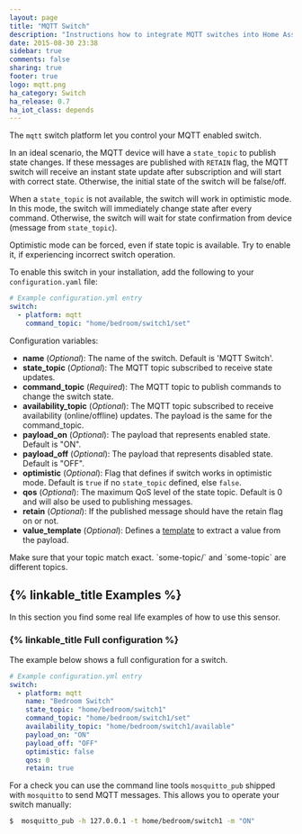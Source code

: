 ```yaml
---
layout: page
title: "MQTT Switch"
description: "Instructions how to integrate MQTT switches into Home Assistant."
date: 2015-08-30 23:38
sidebar: true
comments: false
sharing: true
footer: true
logo: mqtt.png
ha_category: Switch
ha_release: 0.7
ha_iot_class: depends
---
```


The `mqtt` switch platform let you control your MQTT enabled switch.

In an ideal scenario, the MQTT device will have a `state_topic` to publish state changes. If these messages are published with `RETAIN` flag, the MQTT switch will receive an instant state update after subscription and will start with correct state. Otherwise, the initial state of the switch will be false/off.

When a `state_topic` is not available, the switch will work in optimistic mode. In this mode, the switch will immediately change state after every command. Otherwise, the switch will wait for state confirmation from device (message from `state_topic`).

Optimistic mode can be forced, even if state topic is available. Try to enable it, if experiencing incorrect switch operation.

To enable this switch in your installation, add the following to your `configuration.yaml` file:

```yaml
# Example configuration.yml entry
switch:
  - platform: mqtt
    command_topic: "home/bedroom/switch1/set"
```

Configuration variables:

- **name** (*Optional*): The name of the switch. Default is 'MQTT Switch'.
- **state_topic** (*Optional*): The MQTT topic subscribed to receive state updates.
- **command_topic** (*Required*): The MQTT topic to publish commands to change the switch state.
- **availability_topic** (*Optional*): The MQTT topic subscribed to receive availability (online/offline) updates. The payload is the same for the command_topic.
- **payload_on** (*Optional*): The payload that represents enabled state. Default is "ON".
- **payload_off** (*Optional*): The payload that represents disabled state. Default is "OFF".
- **optimistic** (*Optional*): Flag that defines if switch works in optimistic mode. Default is `true` if no `state_topic` defined, else `false`.
- **qos** (*Optional*): The maximum QoS level of the state topic. Default is 0 and will also be used to publishing messages.
- **retain** (*Optional*): If the published message should have the retain flag on or not.
- **value_template** (*Optional*): Defines a [template](/docs/configuration/templating/#processing-incoming-data) to extract a value from the payload.

<p class='note warning'>
Make sure that your topic match exact. `some-topic/` and `some-topic` are different topics.
</p>

## {% linkable_title Examples %}

In this section you find some real life examples of how to use this sensor.

### {% linkable_title Full configuration %}

The example below shows a full configuration for a switch.

```yaml
# Example configuration.yml entry
switch:
  - platform: mqtt
    name: "Bedroom Switch"
    state_topic: "home/bedroom/switch1"
    command_topic: "home/bedroom/switch1/set"
    availability_topic: "home/bedroom/switch1/available"
    payload_on: "ON"
    payload_off: "OFF"
    optimistic: false
    qos: 0
    retain: true
```

For a check you can use the command line tools `mosquitto_pub` shipped with `mosquitto` to send MQTT messages. This allows you to operate your switch manually:

```bash
$  mosquitto_pub -h 127.0.0.1 -t home/bedroom/switch1 -m "ON"
```
